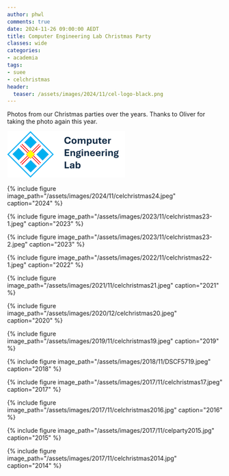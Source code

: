 ```yaml
---
author: phwl
comments: true
date: 2024-11-26 09:00:00 AEDT
title: Computer Engineering Lab Christmas Party 
classes: wide
categories:
- academia
tags:
- suee
- celchristmas
header:
  teaser: /assets/images/2024/11/cel-logo-black.png
---
```


Photos from our Christmas parties over the years. Thanks to Oliver for taking the photo again this year.

![logo](/assets/images/2024/11/cel-logo-black.png)

{% include figure image_path="/assets/images/2024/11/celchristmas24.jpeg" caption="2024" %}

{% include figure image_path="/assets/images/2023/11/celchristmas23-1.jpeg" caption="2023" %}

{% include figure image_path="/assets/images/2023/11/celchristmas23-2.jpeg" caption="2023" %}

{% include figure image_path="/assets/images/2022/11/celchristmas22-1.jpeg" caption="2022" %}

{% include figure image_path="/assets/images/2021/11/celchristmas21.jpeg" caption="2021" %}

{% include figure image_path="/assets/images/2020/12/celchristmas20.jpeg" caption="2020" %}

{% include figure image_path="/assets/images/2019/11/celchristmas19.jpeg" caption="2019" %}

{% include figure image_path="/assets/images/2018/11/DSCF5719.jpeg" caption="2018" %}

{% include figure image_path="/assets/images/2017/11/celchristmas17.jpeg" caption="2017" %}

{% include figure image_path="/assets/images/2017/11/celchristmas2016.jpg" caption="2016" %}

{% include figure image_path="/assets/images/2017/11/celparty2015.jpg" caption="2015" %}

{% include figure image_path="/assets/images/2017/11/celchristmas2014.jpg" caption="2014" %}
